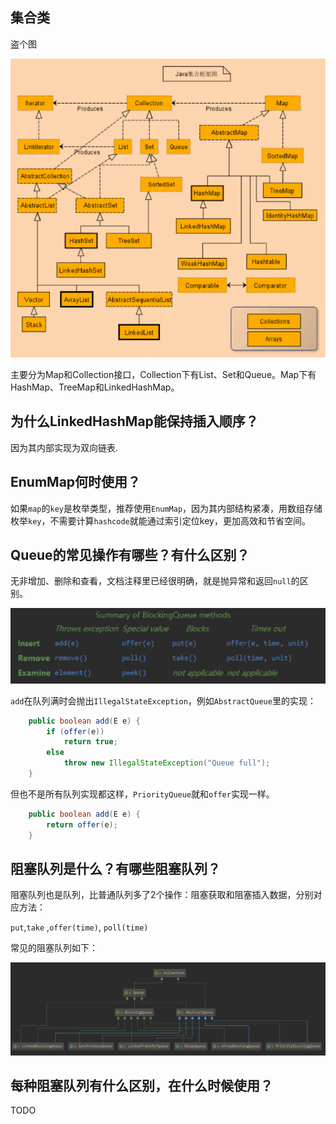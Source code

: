 ## 集合类
盗个图

![java-collection](./images/01-java-colllection.png)

主要分为Map和Collection接口，Collection下有List、Set和Queue。Map下有HashMap、TreeMap和LinkedHashMap。

## 为什么LinkedHashMap能保持插入顺序？
因为其内部实现为双向链表.

## EnumMap何时使用？

如果`map`的`key`是枚举类型，推荐使用`EnumMap`，因为其内部结构紧凑，用数组存储枚举`key`，不需要计算`hashcode`就能通过索引定位key，更加高效和节省空间。

## Queue的常见操作有哪些？有什么区别？

无非增加、删除和查看，文档注释里已经很明确，就是抛异常和返回`null`的区别。

![queue](./images/01-queue.png)

`add`在队列满时会抛出`IllegalStateException`，例如`AbstractQueue`里的实现：

```java
    public boolean add(E e) {
        if (offer(e))
            return true;
        else
            throw new IllegalStateException("Queue full");
    }
```

但也不是所有队列实现都这样，`PriorityQueue`就和`offer`实现一样。

```java
    public boolean add(E e) {
        return offer(e);
    }
```

## 阻塞队列是什么？有哪些阻塞队列？

阻塞队列也是队列，比普通队列多了2个操作：阻塞获取和阻塞插入数据，分别对应方法：

`put`,`take` ,`offer(time)`, `poll(time)`

常见的阻塞队列如下：

![block-queue](./images/01-blobk-queue.png)

## 每种阻塞队列有什么区别，在什么时候使用？

TODO

